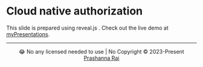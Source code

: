 # Cloud native authorization


This slide is prepared using reveal.js . Check out the live demo at [myPresentations](https://iamprashannarai.github.io/myPresentations/).

--- 
<div align="center">
  😂 No any licensed needed to use | No Copyright © 2023-Present 
   	<a href="https://rai-prashanna.github.io/">
      Prashanna Rai
		</a>
</div>